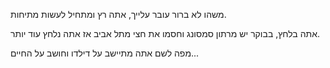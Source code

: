 משהו לא ברור עובר עלייך, אתה רץ ומתחיל לעשות מתיחות.

אתה בלחץ, בבוקר יש מרתון סמסונג וחסמו את חצי מתל אביב אז אתה נלחץ עוד יותר.

מפה לשם אתה מתיישב על דילדו וחושב על החיים...
